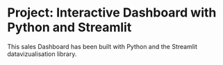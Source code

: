 
# Project: Interactive Dashboard with Python and Streamlit

This sales Dashboard has been built with Python and the Streamlit datavizualisation library.


